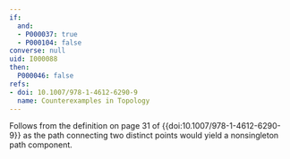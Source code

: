 ```yaml
---
if:
  and:
  - P000037: true
  - P000104: false
converse: null
uid: I000088
then:
  P000046: false
refs:
- doi: 10.1007/978-1-4612-6290-9
  name: Counterexamples in Topology
---
```

Follows from the definition on page 31 of {{doi:10.1007/978-1-4612-6290-9}}
as the path connecting two distinct points would yield a nonsingleton path
component.
